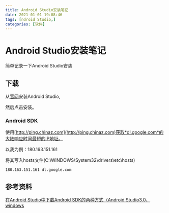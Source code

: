```yaml
---
title: Android Studio安装笔记
date: 2021-01-01 19:08:46
tags: [ndroid Studio,]
categories: [软件]
---
```


# Android Studio安装笔记

简单记录一下Android Studio安装

## 下载

从[官网](https://developer.android.google.cn/studio)安装Android Studio,

然后点击安装。

### Android SDK

使用[http://ping.chinaz.com](http://ping.chinaz.com)获取*dl.google.com*的大陆响应时间最短的IP地址。

以我为例：180.163.151.161

将其写入hosts文件(C:\WINDOWS\System32\drivers\etc\hosts)

```
180.163.151.161 dl.google.com
```

## 参考资料

[在Android Studio中下载Android SDK的两种方式（Android Studio3.0、windows](https://www.cnblogs.com/senior-engineer/p/11130757.html)